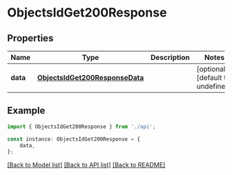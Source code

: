 # ObjectsIdGet200Response


## Properties

Name | Type | Description | Notes
------------ | ------------- | ------------- | -------------
**data** | [**ObjectsIdGet200ResponseData**](ObjectsIdGet200ResponseData.md) |  | [optional] [default to undefined]

## Example

```typescript
import { ObjectsIdGet200Response } from './api';

const instance: ObjectsIdGet200Response = {
    data,
};
```

[[Back to Model list]](../README.md#documentation-for-models) [[Back to API list]](../README.md#documentation-for-api-endpoints) [[Back to README]](../README.md)
